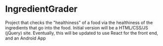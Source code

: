 # IngredientGrader
Project that checks the "healthiness" of a food via the healthiness of the ingredients that go into the food. Initial version will be a HTML/CSS/JS (jQuery) site. Eventually, this will be updated to use React for the front end, and an Android App
